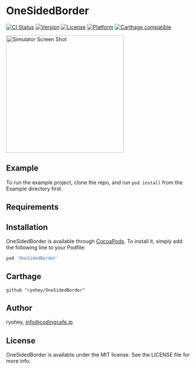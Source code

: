 # OneSidedBorder

[![CI Status](https://img.shields.io/travis/ryohey/OneSidedBorder.svg?style=flat)](https://travis-ci.org/ryohey/OneSidedBorder)
[![Version](https://img.shields.io/cocoapods/v/OneSidedBorder.svg?style=flat)](https://cocoapods.org/pods/OneSidedBorder)
[![License](https://img.shields.io/cocoapods/l/OneSidedBorder.svg?style=flat)](https://cocoapods.org/pods/OneSidedBorder)
[![Platform](https://img.shields.io/cocoapods/p/OneSidedBorder.svg?style=flat)](https://cocoapods.org/pods/OneSidedBorder)
[![Carthage compatible](https://img.shields.io/badge/Carthage-compatible-4BC51D.svg?style=flat)](https://github.com/hsylife/SwiftyPickerPopover)

<img src="https://user-images.githubusercontent.com/5355966/54908689-d3604300-4f2b-11e9-8e56-e1895fae3131.png" width="320" alt="Simulator Screen Shot">

## Example

To run the example project, clone the repo, and run `pod install` from the Example directory first.

## Requirements

## Installation

OneSidedBorder is available through [CocoaPods](https://cocoapods.org). To install
it, simply add the following line to your Podfile:

```ruby
pod 'OneSidedBorder'
```

## Carthage

```
github "ryohey/OneSidedBorder"
```

## Author

ryohey, info@codingcafe.jp

## License

OneSidedBorder is available under the MIT license. See the LICENSE file for more info.

